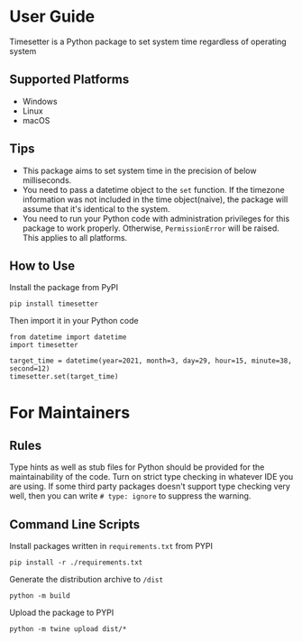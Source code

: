 # User Guide

Timesetter is a Python package to set system time regardless of operating system

## Supported Platforms

- Windows
- Linux
- macOS

## Tips

- This package aims to set system time in the precision of below milliseconds.
- You need to pass a datetime object to the `set` function. If the timezone information was not included in the time object(naive), the package will assume that it's identical to the system.
- You need to run your Python code with administration privileges for this package to work properly. Otherwise, `PermissionError` will be raised. This applies to all platforms.

## How to Use

Install the package from PyPI

```
pip install timesetter
```

Then import it in your Python code

```
from datetime import datetime
import timesetter

target_time = datetime(year=2021, month=3, day=29, hour=15, minute=38, second=12)
timesetter.set(target_time)
```

# For Maintainers

## Rules

Type hints as well as stub files for Python should be provided for the maintainability of the code. Turn on strict type checking in whatever IDE you are using. If some third party packages doesn't support type checking very well, then you can write `# type: ignore` to suppress the warning.

## Command Line Scripts

Install packages written in `requirements.txt` from PYPI

```
pip install -r ./requirements.txt
```

Generate the distribution archive to `/dist`

```
python -m build
```

Upload the package to PYPI

```
python -m twine upload dist/*
```
